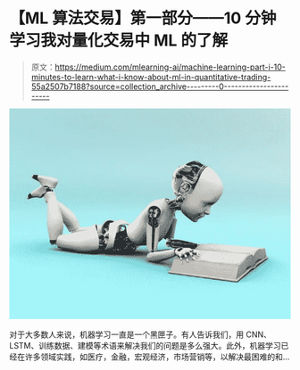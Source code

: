 # 【ML 算法交易】第一部分——10 分钟学习我对量化交易中 ML 的了解

> 原文：<https://medium.com/mlearning-ai/machine-learning-part-i-10-minutes-to-learn-what-i-know-about-ml-in-quantitative-trading-55a2507b7188?source=collection_archive---------0----------------------->

![](img/03d59267bb89a8de4521b868e092036a.png)

对于大多数人来说，机器学习一直是一个黑匣子。有人告诉我们，用 CNN、LSTM、训练数据、建模等术语来解决我们的问题是多么强大。此外，机器学习已经在许多领域实践，如医疗，金融，宏观经济，市场营销等，以解决最困难的和…